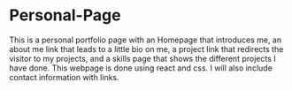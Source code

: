 # Personal-Page

This is a personal portfolio page with an Homepage that introduces me, an about me link that leads to a little bio on me,
a project link that redirects the visitor to my projects, and a skills page that shows the different projects I have done. 
This webpage is done using react and css. I will also include contact information with links.
